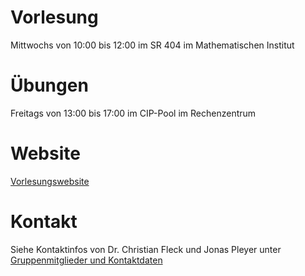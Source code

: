 # Vorlesung
Mittwochs von 10:00 bis 12:00 im SR 404 im Mathematischen Institut

# Übungen
Freitags von 13:00 bis 17:00 im CIP-Pool im Rechenzentrum

# Website
[Vorlesungswebsite](https://www.fdm.uni-freiburg.de/Members/spatsysbio/teaching/2022-04-SS-Intro-Sys-Bio)

# Kontakt
Siehe Kontaktinfos von Dr. Christian Fleck und Jonas Pleyer unter
[Gruppenmitglieder und Kontaktdaten](https://www.fdm.uni-freiburg.de/Members/spatsysbio/Members)
